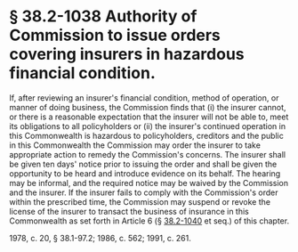 # § 38.2-1038 Authority of Commission to issue orders covering insurers in hazardous financial condition.

<p>If, after reviewing an insurer's financial condition, method of operation, or manner of doing business, the Commission finds that (i) the insurer cannot, or there is a reasonable expectation that the insurer will not be able to, meet its obligations to all policyholders or (ii) the insurer's continued operation in this Commonwealth is hazardous to policyholders, creditors and the public in this Commonwealth the Commission may order the insurer to take appropriate action to remedy the Commission's concerns. The insurer shall be given ten days' notice prior to issuing the order and shall be given the opportunity to be heard and introduce evidence on its behalf. The hearing may be informal, and the required notice may be waived by the Commission and the insurer. If the insurer fails to comply with the Commission's order within the prescribed time, the Commission may suspend or revoke the license of the insurer to transact the business of insurance in this Commonwealth as set forth in Article 6 (§ <a href='http://law.lis.virginia.gov/vacode/38.2-1040/'>38.2-1040</a> et seq.) of this chapter.</p><p>1978, c. 20, § 38.1-97.2; 1986, c. 562; 1991, c. 261.</p>